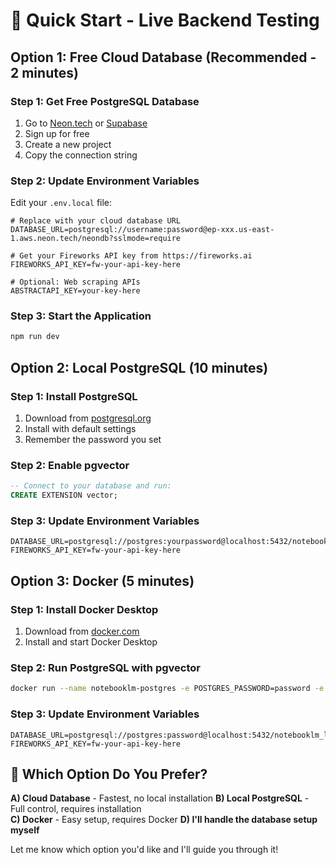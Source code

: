 # 🚀 Quick Start - Live Backend Testing

## Option 1: Free Cloud Database (Recommended - 2 minutes)

### Step 1: Get Free PostgreSQL Database
1. Go to [Neon.tech](https://neon.tech) or [Supabase](https://supabase.com)
2. Sign up for free
3. Create a new project
4. Copy the connection string

### Step 2: Update Environment Variables
Edit your `.env.local` file:

```env
# Replace with your cloud database URL
DATABASE_URL=postgresql://username:password@ep-xxx.us-east-1.aws.neon.tech/neondb?sslmode=require

# Get your Fireworks API key from https://fireworks.ai
FIREWORKS_API_KEY=fw-your-api-key-here

# Optional: Web scraping APIs
ABSTRACTAPI_KEY=your-key-here
```

### Step 3: Start the Application
```bash
npm run dev
```

## Option 2: Local PostgreSQL (10 minutes)

### Step 1: Install PostgreSQL
1. Download from [postgresql.org](https://www.postgresql.org/download/windows/)
2. Install with default settings
3. Remember the password you set

### Step 2: Enable pgvector
```sql
-- Connect to your database and run:
CREATE EXTENSION vector;
```

### Step 3: Update Environment Variables
```env
DATABASE_URL=postgresql://postgres:yourpassword@localhost:5432/notebooklm_lite
FIREWORKS_API_KEY=fw-your-api-key-here
```

## Option 3: Docker (5 minutes)

### Step 1: Install Docker Desktop
1. Download from [docker.com](https://www.docker.com/products/docker-desktop/)
2. Install and start Docker Desktop

### Step 2: Run PostgreSQL with pgvector
```bash
docker run --name notebooklm-postgres -e POSTGRES_PASSWORD=password -e POSTGRES_DB=notebooklm_lite -p 5432:5432 -d pgvector/pgvector:pg16
```

### Step 3: Update Environment Variables
```env
DATABASE_URL=postgresql://postgres:password@localhost:5432/notebooklm_lite
FIREWORKS_API_KEY=fw-your-api-key-here
```

## 🎯 Which Option Do You Prefer?

**A) Cloud Database** - Fastest, no local installation
**B) Local PostgreSQL** - Full control, requires installation  
**C) Docker** - Easy setup, requires Docker
**D) I'll handle the database setup myself**

Let me know which option you'd like and I'll guide you through it!
